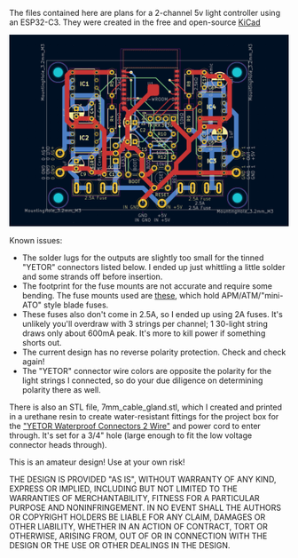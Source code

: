 The files contained here are plans for a 2-channel 5v light controller using an ESP32-C3. They were
created in the free and open-source [KiCad](https://kicad.org)

![an image of the PCB](pcb.png?raw=true)

Known issues:
* The solder lugs for the outputs are slightly too small for the tinned "YETOR" connectors listed
  below. I ended up just whittling a little solder and some strands off before insertion.
* The footprint for the fuse mounts are not accurate and require some bending. The fuse mounts used
  are [these](https://www.amazon.com/dp/B08GSG1FNV), which hold APM/ATM/"mini-ATO" style blade
  fuses.
* These fuses also don't come in 2.5A, so I ended up using 2A fuses. It's unlikely you'll overdraw
  with 3 strings per channel; 1 30-light string draws only about 600mA peak. It's more to kill power
  if something shorts out.
* The current design has no reverse polarity protection. Check and check again!
* The "YETOR" connector wire colors are opposite the polarity for the light strings I connected, so do your due diligence on determining polarity there as well. 


There is also an STL file, 7mm_cable_gland.stl, which I created and printed in a urethane resin to
create water-resistant fittings for the project box for the
["YETOR Waterproof Connectors 2 Wire"](https://www.amazon.com/dp/B07WDBLFDN) and power cord to enter
through. It's set for a 3/4" hole (large enough to fit the low voltage connector heads through).

This is an amateur design! Use at your own risk!

THE DESIGN IS PROVIDED "AS IS", WITHOUT WARRANTY OF ANY KIND, EXPRESS OR
IMPLIED, INCLUDING BUT NOT LIMITED TO THE WARRANTIES OF MERCHANTABILITY,
FITNESS FOR A PARTICULAR PURPOSE AND NONINFRINGEMENT. IN NO EVENT SHALL THE
AUTHORS OR COPYRIGHT HOLDERS BE LIABLE FOR ANY CLAIM, DAMAGES OR OTHER
LIABILITY, WHETHER IN AN ACTION OF CONTRACT, TORT OR OTHERWISE, ARISING FROM,
OUT OF OR IN CONNECTION WITH THE DESIGN OR THE USE OR OTHER DEALINGS IN THE
DESIGN.
